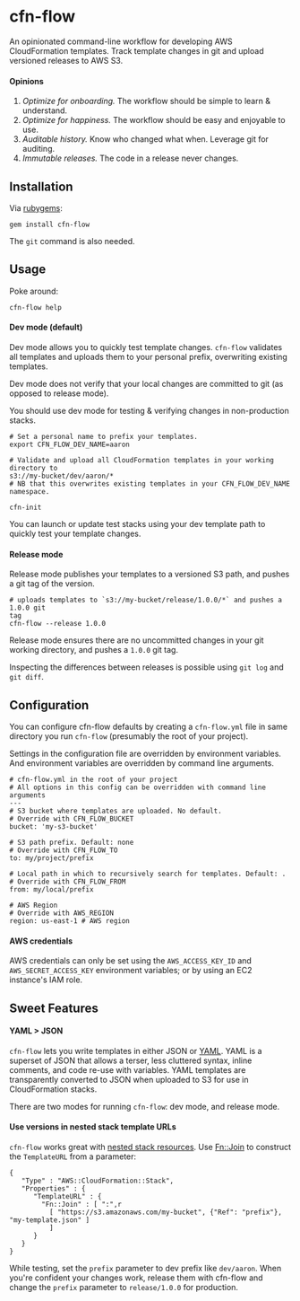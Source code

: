 # cfn-flow
An opinionated command-line workflow for developing AWS CloudFormation templates. Track template changes in git and upload versioned releases to AWS S3.

#### Opinions

1. *Optimize for onboarding.* The workflow should be simple to learn & understand.
2. *Optimize for happiness.* The workflow should be easy and enjoyable to use.
3. *Auditable history.* Know who changed what when. Leverage git for auditing.
4. *Immutable releases.* The code in a release never changes.

## Installation

Via [rubygems](https://rubygems.org/gems/cfn-flow):
```
gem install cfn-flow
```

The `git` command is also needed.

## Usage

Poke around:
```
cfn-flow help
```

#### Dev mode (default)

Dev mode allows you to quickly test template changes.
`cfn-flow` validates all templates and uploads them to your personal prefix, overwriting existing templates.

Dev mode does not verify that your local changes are
committed to git (as opposed to release mode).

You should use dev mode for testing & verifying changes in non-production stacks.

```
# Set a personal name to prefix your templates.
export CFN_FLOW_DEV_NAME=aaron

# Validate and upload all CloudFormation templates in your working directory to
s3://my-bucket/dev/aaron/*
# NB that this overwrites existing templates in your CFN_FLOW_DEV_NAME
namespace.

cfn-init
```

You can launch or update test stacks using your dev template path to quickly test your
template changes.

#### Release mode

Release mode publishes your templates to a versioned S3 path, and pushes a git
tag of the version.

```
# uploads templates to `s3://my-bucket/release/1.0.0/*` and pushes a 1.0.0 git
tag
cfn-flow --release 1.0.0
```

Release mode ensures there are no uncommitted changes in your git working
directory, and pushes a `1.0.0` git tag.

Inspecting the differences between releases is possible using `git log` and `git
diff`.

## Configuration

You can configure cfn-flow defaults by creating a `cfn-flow.yml` file in same
directory you run `cfn-flow` (presumably the root of your project).

Settings in the configuration file are overridden by environment variables. And
environment variables are overridden by command line arguments.

```
# cfn-flow.yml in the root of your project
# All options in this config can be overridden with command line arguments
---
# S3 bucket where templates are uploaded. No default.
# Override with CFN_FLOW_BUCKET
bucket: 'my-s3-bucket'

# S3 path prefix. Default: none
# Override with CFN_FLOW_TO
to: my/project/prefix

# Local path in which to recursively search for templates. Default: .
# Override with CFN_FLOW_FROM
from: my/local/prefix

# AWS Region
# Override with AWS_REGION
region: us-east-1 # AWS region
```

#### AWS credentials

AWS credentials can only be set using the
`AWS_ACCESS_KEY_ID` and `AWS_SECRET_ACCESS_KEY` environment variables; or by
using an EC2 instance's IAM role.


## Sweet Features

#### YAML > JSON

`cfn-flow` lets you write templates in either JSON or
[YAML](http://www.yaml.org). YAML is a superset of JSON that allows a terser,
less cluttered syntax, inline comments, and code re-use with variables. YAML
templates are transparently converted to JSON when uploaded to S3 for use in
CloudFormation stacks.

There are two modes for running `cfn-flow`: dev mode, and release mode.


#### Use versions in nested stack template URLs

`cfn-flow` works great with [nested stack
resources](http://docs.aws.amazon.com/AWSCloudFormation/latest/UserGuide/aws-properties-stack.html). Use [Fn::Join](http://docs.aws.amazon.com/AWSCloudFormation/latest/UserGuide/intrinsic-function-reference-join.html) to construct the `TemplateURL` from a parameter:

```
{
   "Type" : "AWS::CloudFormation::Stack",
   "Properties" : {
      "TemplateURL" : {
        "Fn::Join" : [ ":",r
          [ "https://s3.amazonaws.com/my-bucket", {"Ref": "prefix"}, "my-template.json" ]
          ]
      }
   }
}
```

While testing, set the `prefix` parameter to dev prefix like `dev/aaron`. When you're confident your changes work, release them with cfn-flow and change the `prefix` parameter to `release/1.0.0` for production.
